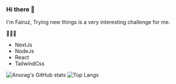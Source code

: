 ### Hi there 👋

I'm Fairuz, Trying new things is a very interesting challenge for me.

👨🏻‍💻
* NextJs
* NodeJs
* React
* TailwindCss

![Anurag's GitHub stats](https://github-readme-stats.vercel.app/api?username=Faiiruz&show_icons=true&theme=radical)
![Top Langs](https://github-readme-stats.vercel.app/api/top-langs/?username=anuraghazra&layout=compact&theme=radical)
